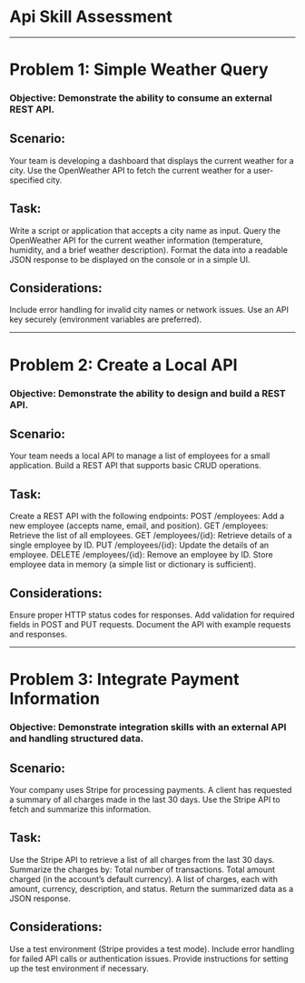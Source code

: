 # Api Skill Assessment



---

# Problem 1: Simple Weather Query
### Objective: Demonstrate the ability to consume an external REST API.

## Scenario:
Your team is developing a dashboard that displays the current weather for a city. Use the OpenWeather API to fetch the current weather for a user-specified city.

## Task:

Write a script or application that accepts a city name as input.
Query the OpenWeather API for the current weather information (temperature, humidity, and a brief weather description).
Format the data into a readable JSON response to be displayed on the console or in a simple UI.

## Considerations:

Include error handling for invalid city names or network issues.
Use an API key securely (environment variables are preferred).

---

# Problem 2: Create a Local API
### Objective: Demonstrate the ability to design and build a REST API.

## Scenario:
Your team needs a local API to manage a list of employees for a small application. Build a REST API that supports basic CRUD operations.

## Task:

Create a REST API with the following endpoints:
POST /employees: Add a new employee (accepts name, email, and position).
GET /employees: Retrieve the list of all employees.
GET /employees/{id}: Retrieve details of a single employee by ID.
PUT /employees/{id}: Update the details of an employee.
DELETE /employees/{id}: Remove an employee by ID.
Store employee data in memory (a simple list or dictionary is sufficient).

## Considerations:

Ensure proper HTTP status codes for responses.
Add validation for required fields in POST and PUT requests.
Document the API with example requests and responses.

---

# Problem 3: Integrate Payment Information
### Objective: Demonstrate integration skills with an external API and handling structured data.

## Scenario:
Your company uses Stripe for processing payments. A client has requested a summary of all charges made in the last 30 days. Use the Stripe API to fetch and summarize this information.

## Task:

Use the Stripe API to retrieve a list of all charges from the last 30 days.
Summarize the charges by:
Total number of transactions.
Total amount charged (in the account’s default currency).
A list of charges, each with amount, currency, description, and status.
Return the summarized data as a JSON response.

## Considerations:

Use a test environment (Stripe provides a test mode).
Include error handling for failed API calls or authentication issues.
Provide instructions for setting up the test environment if necessary.
